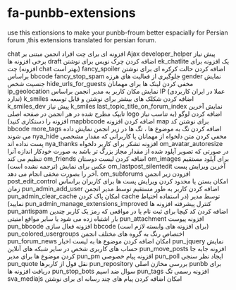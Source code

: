 fa-punbb-extensions
===================

use this extionsions to make your punbb-froum better espacially for Persian forum
,this extensions translated for persian forum.

chat 
افزونه ای برای چت افراد انجمن مبتنی بر Ajax
developer_helper
پیش نیاز برخی افزونه ها
draft
اضافه کردن چرک نویس برای نوشتن
ek_chatlite
یک افزونه برای چت (افزونه chat بهتر است)
fancy_spoiler
اضافه کردن حالت کرکره ای برای نوشتن براساس bbcode
fancy_stop_spam
جلوگیری از فعالیت های هرزه
gender
نمایش جنسیت شخص
hide_urls_for_guests
مخفی کردن لینک ها برای مهمانان
ip_geolocation
نمایش مکان کاربر به مدیر انجمن براساس IP (عملا در ایران کاربردی ندارد)
k_smiles
اضافه کردن شکلک های بیشتر برای نوشتن و قابل توسعه
k_smiles_dev
پیش نیاز k_smiles
last_topic_title_on_forum_index
نمایش آخرین تایپک مطرح شده در هر انجمن در صفحه اصلی
logo
اضافه کردن لوگو (به تناسب نیاز افزونه را دستکاری کنید)
mapbbcode
اضافه کردن افزونه map برای نوشتن کد bbcode
more_tags
اضافه کردن تگ به موضوع ها ، تگ ها در زیر انجمن نمایش داده می شوند
nya_hide
مخفی کردن متن دلخواه از مهمانان یا کاربرانی که مقدار مشخصی پست نداده اند
nya_thanks
افزونه تشکر برای کاربر دلخواه
om_avatar_autoresize
در صورتی که تصویر آپلود شده از مقدار مجاز بزرگ تر باشد به صورت خودکار اندازه آنرا تنظیم می کند
om_friends
اضافه کردن لیست دوستان
om_images
برای آپلود مستقیم عکس برای نمایش (ترجمه نشده است)
om_lastpost_silentedit
آخرین ویرایش پست آخر را بصورت مخفی انجام می دهد.
om_subforums
افزودن زیر انجمن
post_edit_control
امکان بستن یا محدود کردن ویرایش پست ها برای کاربران براساس زمان
pun_admin_add_user
اضافه کردن کاربر به طور مستقیم توسط مدیر انجمن
pun_admin_clear_cache
امکان پاک کردن cache توسط مدیر (در استفاده احتیاط نمایید)
pun_admin_manage_extensions_improved
کنترل پیشرفته افزونه ها
pun_antispam
اضافه کردن کد کپچا برای ثبت نام یا در مواقعی که رمز یک کاربر چندین بار اشتباه زده می شود یا سایر مواقع امنیتی
pun_attachment
افزونه پیوست
pun_bbcode
افزونه فعال سازی bbcode (برای افزونه های وابسته لازم است)
pun_colored_usergroups
اختصاص رنگ به گروه های مختلف انجمن
pun_forum_news
امکان اضافه کردن موضوع ها به لیست اخبار
pun_jquery
نمایش حساب های کاربری شخص در سایر شبکه های آنلاین
pun_move_posts
افزونه جابه جا کردن موضوع ها برای مدیر
pun_pm
افزونه پیام خصوصی
pun_poll
ایجاد نظر سنجی
pun_quote
نقل قول از کاربرها
pun_repository
بررسی مخازن اصلی punbb برای دریافت افزونه ها
pun_stop_bots
سوال ضد اسپم
pun_tags
افزونه رسمی تگ
sva_mediajs
امکان اضافه کردن پیام های چند رسانه ای برای نوشتن
